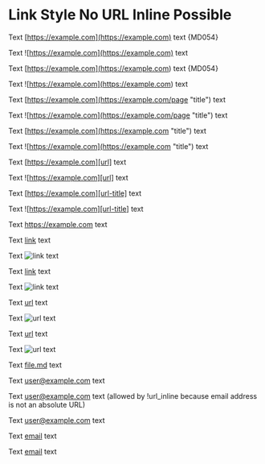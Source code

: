 # Link Style No URL Inline Possible

Text [https://example.com](https://example.com) text {MD054}

Text ![https://example.com](https://example.com) text

Text [https://example.com](<https://example.com>) text {MD054}

Text ![https://example.com](<https://example.com>) text

Text [https://example.com](https://example.com/page "title") text

Text ![https://example.com](https://example.com/page "title") text

Text [https://example.com](https://example.com "title") text

Text ![https://example.com](https://example.com "title") text

Text [https://example.com][url] text

Text ![https://example.com][url] text

Text [https://example.com][url-title] text

Text ![https://example.com][url-title] text

Text <https://example.com> text

[url]: https://example.com
[url-title]: https://example.com "title"

Text [link](https://example.com) text

Text ![link](https://example.com) text

Text [link][url] text

Text ![link][url] text

Text [url][] text

Text ![url][] text

Text [url] text

Text ![url] text

Text [file.md](file.md) text

Text <user@example.com> text

Text [user@example.com](user@example.com) text
(allowed by !url_inline because email address is not an absolute URL)

Text [user@example.com][email] text

Text [email][] text

Text [email] text

[email]: user@example.com

<!-- markdownlint-configure-file {
  "descriptive-link-text": false,
  "link-image-style": {
    "url_inline": false
  }
} -->
